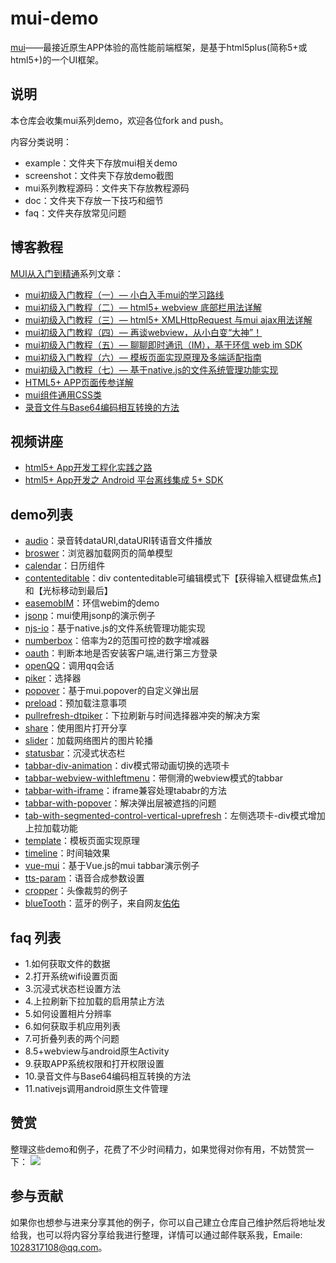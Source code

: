 # mui-demo

[mui](http://dev.dcloud.net.cn/mui/)——最接近原生APP体验的高性能前端框架，是基于html5plus(简称5+或html5+)的一个UI框架。

## 说明

本仓库会收集mui系列demo，欢迎各位fork and push。

内容分类说明：
- example：文件夹下存放mui相关demo
- screenshot：文件夹下存放demo截图
- mui系列教程源码：文件夹下存放教程源码
- doc：文件夹下存放一下技巧和细节
- faq：文件夹存放常见问题

## 博客教程

[MUI从入门到精通](https://segmentfault.com/blog/zhaomenghuan)系列文章：

- [mui初级入门教程（一）— 小白入手mui的学习路线](https://segmentfault.com/a/1190000005173713)
- [mui初级入门教程（二）— html5+ webview 底部栏用法详解](https://segmentfault.com/a/1190000005340854)
- [mui初级入门教程（三）— html5+ XMLHttpRequest 与mui ajax用法详解](https://segmentfault.com/a/1190000005589813)
- [mui初级入门教程（四）— 再谈webview，从小白变“大神”！](https://segmentfault.com/a/1190000005651279) 
- [mui初级入门教程（五）— 聊聊即时通讯（IM），基于环信 web im SDK](https://segmentfault.com/a/1190000005729743)
- [mui初级入门教程（六）— 模板页面实现原理及多端适配指南](https://segmentfault.com/a/1190000006077506)
- [mui初级入门教程（七）— 基于native.js的文件系统管理功能实现](https://segmentfault.com/a/1190000006149212)
- [HTML5+ APP页面传参详解](http://ask.dcloud.net.cn/article/795)
- [mui组件通用CSS类](http://ask.dcloud.net.cn/article/818)
- [录音文件与Base64编码相互转换的方法](http://ask.dcloud.net.cn/article/841)

## 视频讲座

- [html5+ App开发工程化实践之路](https://segmentfault.com/l/1500000009542402?r=bPqXdU)
- [html5+ App开发之 Android 平台离线集成 5+ SDK](https://segmentfault.com/l/1500000010042078?r=bPqXdU)

## demo列表

- [audio](./example/audio/index.html)：录音转dataURI,dataURI转语音文件播放
- [broswer](./example/broswer/index.html)：浏览器加载网页的简单模型
- [calendar](https://rawgit.com/zhaomenghuan/mui-demo/master/example/calendar/index.html)：日历组件
- [contenteditable](https://rawgit.com/zhaomenghuan/mui-demo/master/example/contenteditable/index.html)：div contenteditable可编辑模式下【获得输入框键盘焦点】和【光标移动到最后】
- [easemobIM](./example/easemobIM/index.html)：环信webim的demo
- [jsonp](./example/jsonp/index.html)：mui使用jsonp的演示例子
- [njs-io](./example/njs-io/index.html)：基于native.js的文件系统管理功能实现
- [numberbox](https://rawgit.com/zhaomenghuan/mui-demo/master/example/numberbox/index.html)：倍率为2的范围可控的数字增减器
- [oauth](./example/oauth/index.html)：判断本地是否安装客户端,进行第三方登录
- [openQQ](./example/openQQ/index.html)：调用qq会话
- [piker](https://rawgit.com/zhaomenghuan/mui-demo/master/example/piker/index.html)：选择器
- [popover](https://rawgit.com/zhaomenghuan/mui-demo/master/example/popover/index.html)：基于mui.popover的自定义弹出层
- [preload](https://rawgit.com/zhaomenghuan/mui-demo/master/example/preload/index.html)：预加载注意事项
- [pullrefresh-dtpiker](./example/pullrefresh-dtpiker/index.html)：下拉刷新与时间选择器冲突的解决方案
- [share](./example/share/index.html)：使用图片打开分享
- [slider](https://rawgit.com/zhaomenghuan/mui-demo/master/example/slider/index.html)：加载网络图片的图片轮播
- [statusbar](./example/statusbar/index.html)：沉浸式状态栏
- [tabbar-div-animation](https://rawgit.com/zhaomenghuan/mui-demo/master/example/tabbar-div-animation/index.html)：div模式带动画切换的选项卡
- [tabbar-webview-withleftmenu](./example/tabbar-webview-withleftmenu/main.html)：带侧滑的webview模式的tabbar
- [tabbar-with-iframe](https://rawgit.com/zhaomenghuan/mui-demo/master/example/tabbar-with-iframe/tab-webview-main.html)：iframe兼容处理tababr的方法
- [tabbar-with-popover](./example/tabbar-with-popover/main.html)：解决弹出层被遮挡的问题
- [tab-with-segmented-control-vertical-uprefresh](https://rawgit.com/zhaomenghuan/mui-demo/master/example/tab-with-segmented-control-vertical-uprefresh/index.html)：左侧选项卡-div模式增加上拉加载功能
- [template](./example/template/index.html)：模板页面实现原理
- [timeline](https://rawgit.com/zhaomenghuan/mui-demo/master/example/timeline/timeline.html)：时间轴效果
- [vue-mui](https://rawgit.com/zhaomenghuan/mui-demo/master/example/vue-mui/index.html)：基于Vue.js的mui tabbar演示例子
- [tts-param](./example/tts-param/index.html)：语音合成参数设置
- [cropper](./example/cropper/index.html)：头像裁剪的例子
- [blueTooth](./example/blueTooth/index.html)：蓝牙的例子，来自网友[佑佑](http://ask.dcloud.net.cn/article/12587)

## faq 列表

- 1.如何获取文件的数据
- 2.打开系统wifi设置页面
- 3.沉浸式状态栏设置方法
- 4.上拉刷新下拉加载的启用禁止方法
- 5.如何设置相片分辨率
- 6.如何获取手机应用列表
- 7.可折叠列表的两个问题
- 8.5+webview与android原生Activity
- 9.获取APP系统权限和打开权限设置
- 10.录音文件与Base64编码相互转换的方法
- 11.nativejs调用android原生文件管理

## 赞赏

整理这些demo和例子，花费了不少时间精力，如果觉得对你有用，不妨赞赏一下：
![](https://segmentfault.com/img/bVxRdQ?w=612&h=384)

## 参与贡献

如果你也想参与进来分享其他的例子，你可以自己建立仓库自己维护然后将地址发给我，也可以将内容分享给我进行整理，详情可以通过邮件联系我，Emaile: 1028317108@qq.com。











